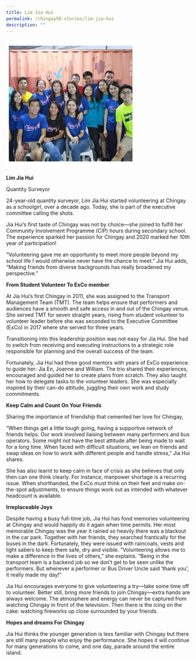```yaml
---
title: Lim Jia Hui
permalink: /chingay50-stories/lim-jia-hui
description: ""
---
```

![](/images/Chingay50%20Stories/lim-jia-hui-50storiesimage.jpg)

**Lim Jia Hui**

Quantity Surveyor

24-year-old quantity surveyor, Lim Jia Hui started volunteering at Chingay as a schoolgirl, over a decade ago. Today, she is part of the executive committee calling the shots.

 

Jia Hui’s first taste of Chingay was not by choice—she joined to fulfill her Community Involvement Programme (CIP) hours during secondary school. The experience sparked her passion for Chingay and 2020 marked her 10th year of participation!

“Volunteering gave me an opportunity to meet more people beyond my school life I would otherwise never have the chance to meet.” Jia Hui adds, “Making friends from diverse backgrounds has really broadened my perspective.”

 

**From Student Volunteer To ExCo member**

At Jia Hui’s first Chingay in 2011, she was assigned to the Transport Management Team (TMT). The team helps ensure that performers and audiences have a smooth and safe access in and out of the Chingay venue. She served TMT for seven straight years, rising from student volunteer to volunteer leader before she was seconded to the Executive Committee (ExCo) in 2017 where she served for three years.

Transitioning into this leadership position was not easy for Jia Hui. She had to switch from receiving and executing instructions to a strategic role responsible for planning and the overall success of the team.

Fortunately, Jia Hui had three good mentors with years of ExCo experience to guide her: Jia En, Joanne and William. The trio shared their experiences, encouraged and guided her to create plans from scratch. They also taught her how to delegate tasks to the volunteer leaders. She was especially inspired by their can-do attitude, juggling their own work and study commitments.

 

**Keep Calm and Count On Your Friends**

Sharing the importance of friendship that cemented her love for Chingay,

“When things get a little tough going, having a supportive network of friends helps. Our work involved liaising between many performers and bus operators. Some might not have the best attitude after being made to wait for a long time. When faced with difficult situations, we lean on friends and swap ideas on how to work with different people and handle stress,” Jia Hui shares.

She has also learnt to keep calm in face of crisis as she believes that only then can one think clearly. For instance, manpower shortage is a recurring issue. When shorthanded, the ExCo must think on their feet and make on-the-spot adjustments, to ensure things work out as intended with whatever headcount is available.

 

**Irreplaceable Joys**

Despite having a busy full-time job, Jia Hui has fond memories volunteering at Chingay and would happily do it again when time permits. Her most memorable Chingay was the year it rained so heavily there was a blackout in the car park. Together with her friends, they searched frantically for the buses in the dark. Fortunately, they were issued with raincoats, vests and light sabers to keep them safe, dry and visible. “Volunteering allows me to make a difference in the lives of others,” she explains. “Being in the transport team is a backend job so we don’t get to be seen unlike the performers. But whenever a performer or Bus Driver Uncle said ‘thank you’, it really made my day!”

Jia Hui encourages everyone to give volunteering a try—take some time off to volunteer. Better still, bring more friends to join Chingay—extra hands are always welcome. The atmosphere and energy can never be captured from watching Chingay in front of the television. Then there is the icing on the cake: watching fireworks up close surrounded by your friends.

 

**Hopes and dreams For Chingay**

Jia Hui thinks the younger generation is less familiar with Chingay but there are still many people who enjoy the performance. She hopes it will continue for many generations to come, and one day, parade around the entire island.